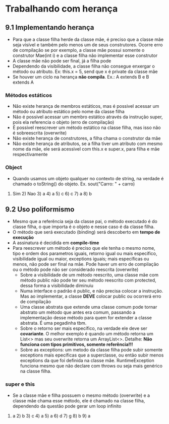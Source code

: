 # Trabalhando com herança

## 9.1 Implementando herança

- Para que a classe filha herde da classe mãe, é preciso que a classe mãe seja visível e também pelo menos um de seus construtores. Ocorre erro de compilação se por exemplo, a classe mãe possui somente o construtor Mae(int i) e a classe filha não implementar esse construtor
- A classe mãe não pode ser final, já a filha pode
- Dependendo da visibilidade, a classe filha não consegue enxergar o método ou atributo. Ex: this.x = 5, send que x é private da classe mãe
- Se houver um ciclo na herança **não compila**. Ex.: A extends B e B extends A

### Métodos estáticos 

- Não existe herança de membros estáticos, mas é possivel acessar um método ou atributo estático pelo nome da classe filha
- Não é possivel acessar um membro estático através da instrução super, pois ela referencia o objeto (erro de compilação)
- É possivel reescrever um método estático na classe filha, mas isso não é sobreescrita (overwrite)
- Não existe herança de construtores, a filha chama o construtor da mãe
- Não existe herança de atributos, se a filha tiver um atributo com mesmo nome da mãe, ele será acessivel com this.x e super.x, para filha e mãe respectivamente


### Object

- Quando usamos um objeto qualquer no contexto de string, na verdade é chamado o toString() do objeto. Ex. sout("Carro: " + carro)

1) Sim 2) Nao 3) a 4) a 5) c 6) c 7) a 8) b

## 9.2 Uso poliformismo

- Mesmo que a referência seja da classe pai, o método executado é do classe filha, o que importa é o objeto e nesse caso é da classe filha.
- O método que será executado (binding) será descoberto em **tempo de execução**
- A assinatura é decidida em **compile-time**
- Para reescrever um método é preciso que ele tenha o mesmo nome, tipo e ordem dos parametros iguais, retorno igual ou mais específico, visibilidade igual ou maior, exceptions iguais; mais específicas ou menos, não pode ser final na mãe. Pode haver um erro de compilação ou o método pode não ser considerado reescrita (overwrite)
    - Sobre a visibilidade de um método reescrito, uma classe mãe com método public não pode ter seu método reescrito com protected, dessa forma a visibilidade diminuiu
    - Numa interface o padrão é public, e não precisa colocar a instrução. Mas ao implementar, a classe **DEVE** colocar public ou ocorrerá erro de compilação
    - Uma classe abstrata que extende uma classe comum pode tornar abstrato um método que antes era comum, passando a implementação desse método para quem for extender a classe abstrata. É uma pegadinha tbm.
    - Sobre o retorno ser mais específico, na verdade ele deve ser **covariante**. O melhor exemplo é quando um método retorna um List<> mas seu overwrite retorna um ArrayList<>. Detalhe: **Não funciona com tipos primitivos, somente referência!!!**
    - Sobre as exceptions: um metodo da classe filha pode subir somente exceptions mais epecíficas que a superclasse, ou então subir menos exceptions da que foi definida na classe mãe. RuntimeException funciona mesmo que não declare com throws ou seja mais genérico na classe filha.

### super e this

- Se a classe mãe e filha possuem o mesmo método (overwrite) e a classe mãe chama esse método, ele é chamado na classe filha, dependendo da questão pode gerar um loop infinito

1) a 2) b 3) c 4) a 5) a 6) d 7) g 8) b 9) a





